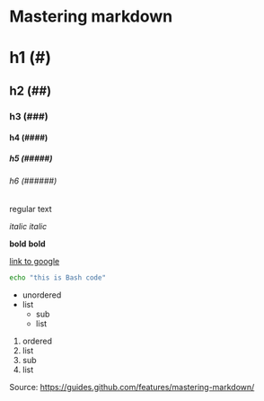 # Mastering markdown

# h1 (#)
## h2 (##)
### h3 (###)
#### h4 (####)
##### h5 (#####)
###### h6 (######)

regular text

*italic*
_italic_

**bold**
__bold__

[link to google](http://google.com)

```bash
echo "this is Bash code"
```

* unordered
* list
  * sub
  * list

1. ordered
2. list
 1. sub
 2. list

Source: https://guides.github.com/features/mastering-markdown/
